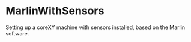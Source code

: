 # MarlinWithSensors
Setting up a coreXY machine with sensors installed, based on the Marlin software.
